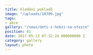 ```yaml
---
title: hledání pokladů
image: "/uploads/10709.jpg"
tags:
- akce
gallery: "/news/deti-z-hobzi-na-stezce"
position: 61
date: 2017-05-13 07:32:24.000000000 Z
category: gallery
layout: photo
---
```

